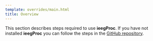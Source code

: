 ```yaml
---
template: overrides/main.html
title: Overview
---
```


This section describes steps required to use **ieegProc**. If you have not installed **ieegProc** you can follow the steps in the <a href="https://github.com/greydongilmore/ieegProc" target="_blank">GitHub repository</a>.


<br>
<br>
<br>